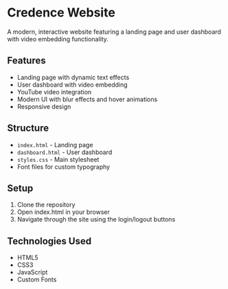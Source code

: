 # Credence Website

A modern, interactive website featuring a landing page and user dashboard with video embedding functionality.

## Features
- Landing page with dynamic text effects
- User dashboard with video embedding
- YouTube video integration
- Modern UI with blur effects and hover animations
- Responsive design

## Structure
- `index.html` - Landing page
- `dashboard.html` - User dashboard
- `styles.css` - Main stylesheet
- Font files for custom typography

## Setup
1. Clone the repository
2. Open index.html in your browser
3. Navigate through the site using the login/logout buttons

## Technologies Used
- HTML5
- CSS3
- JavaScript
- Custom Fonts 